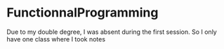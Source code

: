 # FunctionnalProgramming

Due to my double degree, I was absent during the first session. So I only have one class where I took notes
